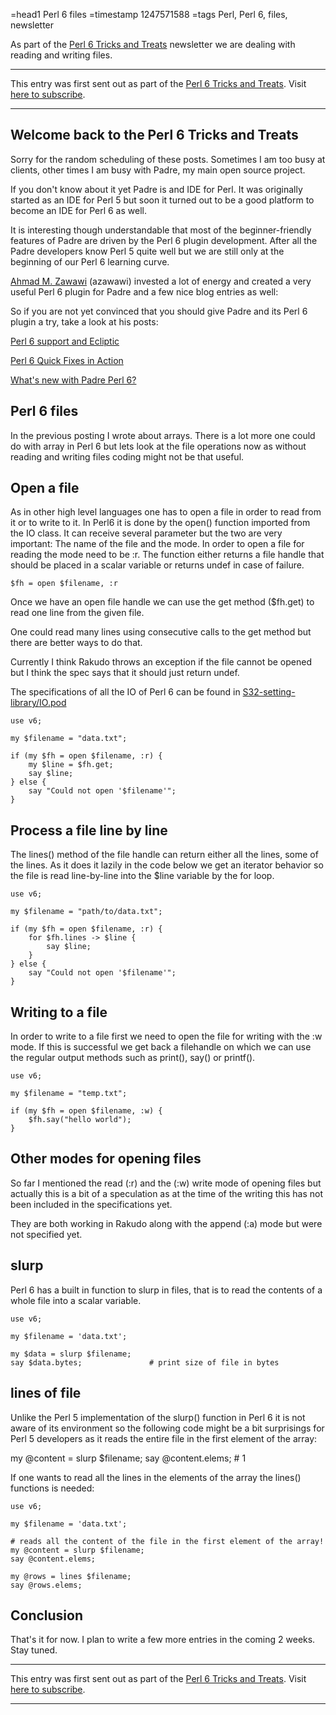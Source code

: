 =head1 Perl 6 files
=timestamp 1247571588
=tags Perl, Perl 6, files, newsletter



As part of the <a href="/perl6-tricks-and-treats">Perl 6 Tricks and Treats</a>
newsletter we are dealing with reading and writing files.



<hr>
This entry was first sent out as part of the 
<a href="/perl6-tricks-and-treats">Perl 6 Tricks and Treats</a>.
Visit <a href="http://mail.szabgab.com/mailman/listinfo/perl6">here to subscribe</a>.
<hr>


<h2>Welcome back to the Perl 6 Tricks and Treats</h2>

Sorry for the random scheduling of these posts. Sometimes I am too 
busy at clients, other times I am busy with Padre, my main open source
project.

If you don't know about it yet Padre is and IDE for Perl. 
It was originally started as an IDE for Perl 5 but soon it 
turned out to be a good platform to become 
an IDE for Perl 6 as well.

It is interesting though understandable that most of the 
beginner-friendly features of Padre are driven by the 
Perl 6 plugin development. After all the Padre developers know 
Perl 5 quite well but we are still only at the beginning of our 
Perl 6 learning curve.

<a href="http://ahmadzawawi.blogspot.com/">Ahmad M. Zawawi</a> (azawawi) invested a lot of energy and created
a very useful Perl 6 plugin for Padre and a few nice blog entries as well:

So if you are not yet convinced that you should give Padre and its Perl 6 plugin
a try, take a look at his posts:

<a href="http://ahmadzawawi.blogspot.com/2009/06/padres-perl-6-support-and-ecliptic.html">Perl 6 support and Ecliptic</a>

<a href="http://ahmadzawawi.blogspot.com/2009/06/padres-perl-6-quick-fixes-in-action.html">Perl 6 Quick Fixes in Action</a>

<a href="http://ahmadzawawi.blogspot.com/2009/07/whats-new-with-padre-perl-6.html">What's new with Padre Perl 6?</a>


<h2>Perl 6 files</h2>

In the previous posting I wrote about arrays. There is a lot 
more one could do with array in Perl 6 but lets look at the file
operations now as without reading and writing files coding
might not be that useful.


<h2>Open a file</h2>

As in other high level languages one has to open a file in order to read
from it or to write to it. In Perl6 it is done by the open()
function imported from the IO class. It can receive several parameter
but the two are very important: 
The name of the file and the mode.
In order to open a file for reading the mode need to be :r.
The function either returns a file handle that should be placed in a 
scalar variable or returns undef in case of failure.

    $fh = open $filename, :r

Once we have an open file handle we can use the get method ($fh.get)
to read one line from the given file.

One could read many lines using consecutive calls to the get method
but there are better ways to do that.

Currently I think Rakudo throws an exception if the file cannot 
be opened but I think the spec says that it should just return undef.

The specifications of all the IO of Perl 6 can be found in 
<a href="http://perlcabal.org/syn/S32/IO.html">S32-setting-library/IO.pod</a>

    use v6;

    my $filename = "data.txt";

    if (my $fh = open $filename, :r) {
        my $line = $fh.get;
        say $line;
    } else {
        say "Could not open '$filename'";
    }


<h2>Process a file line by line</h2>


The lines() method of the file handle can return either all the
lines, some of the lines. As it does it lazily in the code below
we get an iterator behavior so the file is read line-by-line into
the $line variable by the for loop.

    use v6;

    my $filename = "path/to/data.txt";

    if (my $fh = open $filename, :r) {
        for $fh.lines -> $line {
            say $line;
        }
    } else {
        say "Could not open '$filename'";
    }


<h2>Writing to a file</h2>

In order to write to a file first we need to open the file for writing
with the :w mode. If this is successful we get back a filehandle 
on which we can use the regular output methods such as print(), say() or 
printf().


    use v6;

    my $filename = "temp.txt";

    if (my $fh = open $filename, :w) {
        $fh.say("hello world");
    }


<h2>Other modes for opening files</h2>

So far I mentioned the read (:r) and the (:w) write
mode of opening files but actually this is a bit of a 
speculation as at the time of the writing this has not been 
included in the specifications yet.

They are both working in Rakudo along with the append (:a)
mode but were not specified yet.



<h2>slurp</h2>

Perl 6 has a built in function to slurp in files, 
that is to read the contents of a whole file into a scalar 
variable.

    use v6;

    my $filename = 'data.txt';

    my $data = slurp $filename;
    say $data.bytes;               # print size of file in bytes

<h2>lines of file</h2>

Unlike the Perl 5 implementation of the slurp() function in Perl 6
it is not aware of its environment so the following code might
be a bit surprisings for Perl 5 developers as it reads the entire
file in the first element of the array:

   my @content = slurp $filename;
   say @content.elems;            # 1
   
If one wants to read all the lines in the elements of the array
the lines() functions is needed:

    use v6;

    my $filename = 'data.txt';

    # reads all the content of the file in the first element of the array!
    my @content = slurp $filename;
    say @content.elems;

    my @rows = lines $filename;
    say @rows.elems;


<h2>Conclusion</h2>

That's it for now. 
I plan to write a few more entries in the coming 2 weeks.
Stay tuned.


<hr>
This entry was first sent out as part of the 
<a href="/perl6-tricks-and-treats">Perl 6 Tricks and Treats</a>.
Visit <a href="http://mail.szabgab.com/mailman/listinfo/perl6">here to subscribe</a>.
<hr>




